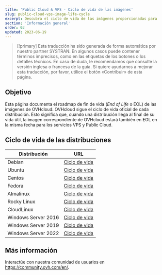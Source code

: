 ```yaml
---
title: 'Public Cloud & VPS - Ciclo de vida de las imágenes'
slug: public-cloud-vps-image-life-cycle
excerpt: Descubra el ciclo de vida de las imágenes proporcionadas para Public Cloud y VPS
section: 'Información general'
order: 03
updated: 2023-06-19
---
```


> [!primary]
> Esta traducción ha sido generada de forma automática por nuestro partner SYSTRAN. En algunos casos puede contener términos imprecisos, como en las etiquetas de los botones o los detalles técnicos. En caso de duda, le recomendamos que consulte la versión inglesa o francesa de la guía. Si quiere ayudarnos a mejorar esta traducción, por favor, utilice el botón «Contribuir» de esta página.
>

## Objetivo

Esta página documenta el roadmap de fin de vida (*End of Life* o EOL) de las imágenes de OVHcloud. OVHcloud sigue el ciclo de vida oficial de cada distribución. Esto significa que, cuando una distribución llega al final de su vida útil, la imagen correspondiente de OVHcloud estará también en EOL en la misma fecha para los servicios VPS y Public Cloud.

## Ciclo de vida de las distribuciones

| Distribución                  | URL                                                                                       |
| ----------------------------- | ----------------------------------------------------------------------------------------- |
| Debian                        | [Ciclo de vida](https://wiki.debian.org/DebianReleases)                                      |
| Ubuntu                        | [Ciclo de vida](https://wiki.ubuntu.com/Releases)                                            |
| Centos                        | [Ciclo de vida](https://wiki.centos.org/About/Product)                                       |
| Fedora                        | [Ciclo de vida](https://fedoraproject.org/wiki/Fedora_Release_Life_Cycle)                    |
| Almalinux                     | [Ciclo de vida](https://wiki.almalinux.org/release-notes/)                                   |
| Rocky Linux                   | [Ciclo de vida](https://wiki.rockylinux.org/rocky/version/)                                  |
| CloudLinux                    | [Ciclo de vida](https://docs.cloudlinux.com/introduction/#cloudlinux-os-life-cycle)          |
| Windows Server 2016           | [Ciclo de vida](https://docs.microsoft.com/en-us/lifecycle/products/windows-server-2016)     |
| Windows Server 2019           | [Ciclo de vida](https://docs.microsoft.com/en-us/lifecycle/products/windows-server-2019)     |
| Windows Server 2022           | [Ciclo de vida](https://docs.microsoft.com/en-us/lifecycle/products/windows-server-2022)     |

## Más información

Interactúe con nuestra comunidad de usuarios en <https://community.ovh.com/en/>.
